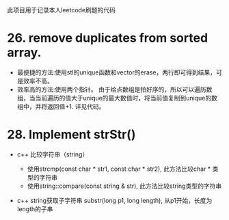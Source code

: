 此项目用于记录本人leetcode刷题的代码

# 26. remove duplicates from sorted array.
* 最便捷的方法:使用stl的unique函数和vector的erase，两行即可得到结果，可是效率不高。
* 效率高的方法:使用两个指针。
由于给点数组是拍好序的，所以可以遍历数组，当当前遍历的值大于unique的最大数值时，将当前值复制到unique的数组中，并将返回值+1. 
 详见代码。

# 28. Implement strStr()
* c++ 比较字符串（string） 
    - 使用strcmp(const char * str1, const char * str2), 此方法比较char * 类型的字符串
    - 使用string::compare(const string & str), 此方法比较string类型的字符串
    
* c++ string获取子字符串 substr(long p1, long length), 从p1开始，长度为length的子串
